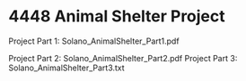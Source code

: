 # 4448 Animal Shelter Project

Project Part 1: Solano_AnimalShelter_Part1.pdf

Project Part 2: 
                Solano_AnimalShelter_Part2.pdf
Project Part 3:
                Solano_AnimalShelter_Part3.txt
